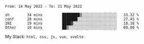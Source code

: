 <!--START_SECTION:waka-->

```text
From: 14 May 2022 - To: 21 May 2022

sh        34 mins         ████████▒░░░░░░░░░░░░░░░░   33.32 %
conf      28 mins         ███████░░░░░░░░░░░░░░░░░░   27.45 %
INI       19 mins         ████▓░░░░░░░░░░░░░░░░░░░░   18.38 %
Other     10 mins         ██▒░░░░░░░░░░░░░░░░░░░░░░   09.80 %
```

<!--END_SECTION:waka-->
My Stack: `html, css, js, vue, svelte`
